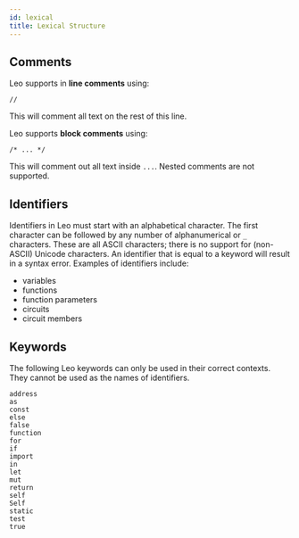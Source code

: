```yaml
---
id: lexical
title: Lexical Structure
---
```


## Comments
Leo supports in **line comments** using:

`//`

This will comment all text on the rest of this line.

Leo supports **block comments** using:

`/* ... */`

This will comment out all text inside `...`. Nested comments are not supported.


## Identifiers

Identifiers in Leo must start with an alphabetical character.
The first character can be followed by any number of alphanumerical or `_` characters.
These are all ASCII characters; there is no support for (non-ASCII) Unicode characters.
An identifier that is equal to a keyword will result in a syntax error.
Examples of identifiers include:

* variables
* functions
* function parameters
* circuits
* circuit members

## Keywords 

The following Leo keywords can only be used in their correct contexts.
They cannot be used as the names of identifiers.

```leo
address
as
const
else
false
function
for
if
import
in
let
mut
return
self
Self
static
test
true
```


